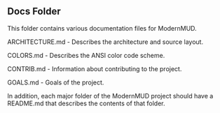 Docs Folder
-----------

This folder contains various documentation files for ModernMUD.

ARCHITECTURE.md - Describes the architecture and source layout.

COLORS.md - Describes the ANSI color code scheme.

CONTRIB.md - Information about contributing to the project.

GOALS.md - Goals of the project.

In addition, each major folder of the ModernMUD project should have a README.md
that describes the contents of that folder.
